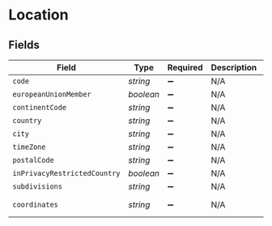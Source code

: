 # Location


## Fields

| Field                        | Type                         | Required                     | Description                  | Example                      |
| ---------------------------- | ---------------------------- | ---------------------------- | ---------------------------- | ---------------------------- |
| `code`                       | *string*                     | :heavy_minus_sign:           | N/A                          | US                           |
| `europeanUnionMember`        | *boolean*                    | :heavy_minus_sign:           | N/A                          |                              |
| `continentCode`              | *string*                     | :heavy_minus_sign:           | N/A                          | NA                           |
| `country`                    | *string*                     | :heavy_minus_sign:           | N/A                          | United States                |
| `city`                       | *string*                     | :heavy_minus_sign:           | N/A                          | Austin                       |
| `timeZone`                   | *string*                     | :heavy_minus_sign:           | N/A                          | America/Chicago              |
| `postalCode`                 | *string*                     | :heavy_minus_sign:           | N/A                          | 78732                        |
| `inPrivacyRestrictedCountry` | *boolean*                    | :heavy_minus_sign:           | N/A                          |                              |
| `subdivisions`               | *string*                     | :heavy_minus_sign:           | N/A                          | Texas                        |
| `coordinates`                | *string*                     | :heavy_minus_sign:           | N/A                          | 30.3768 -97.8935             |